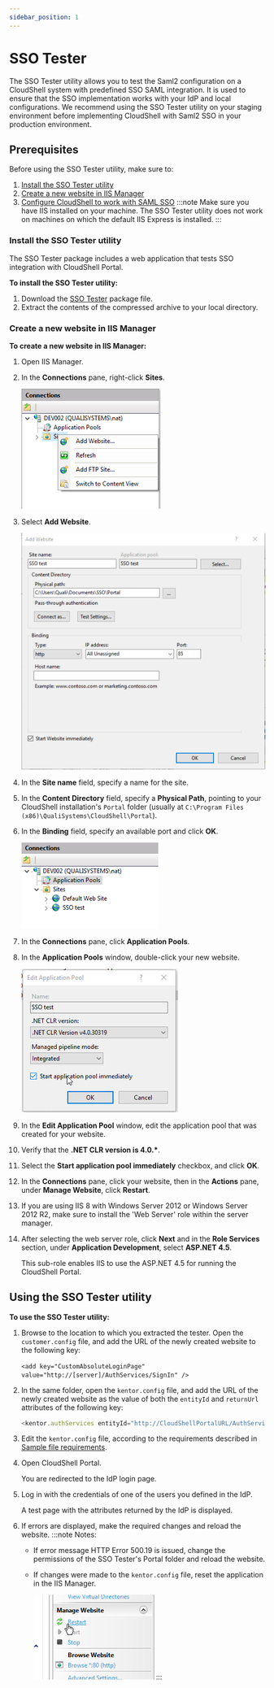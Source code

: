 ```yaml
---
sidebar_position: 1
---
```


# SSO Tester

The SSO Tester utility allows you to test the Saml2 configuration on a CloudShell system with predefined SSO SAML integration. It is used to ensure that the SSO implementation works with your IdP and local configurations. We recommend using the SSO Tester utility on your staging environment before implementing CloudShell with Saml2 SSO in your production environment.

## Prerequisites

Before using the SSO Tester utility, make sure to:

1. [Install the SSO Tester utility](https://help.quali.com/Online%20Help/0.0/Portal/Content/Admn/SSO-Tstr.htm?Highlight=SSO%20Tester#Installi)
2. [Create a new website in IIS Manager](https://help.quali.com/Online%20Help/0.0/Portal/Content/Admn/SSO-Tstr.htm?Highlight=SSO%20Tester#Create)
3. [Configure CloudShell to work with SAML SSO](https://help.quali.com/Online%20Help/0.0/Portal/Content/Admn/Cnfg-SSO.htm#Configur2)
:::note
Make sure you have IIS installed on your machine. The SSO Tester utility does not work on machines on which the default IIS Express is installed.
:::
### Install the SSO Tester utility

The SSO Tester package includes a web application that tests SSO integration with CloudShell Portal.

**To install the SSO Tester utility:**

1. Download the [SSO Tester](https://qualisystems.hosted-by-files.com/Downloadcenter/Platform%20Extensions/SSOTester/SSO%20Tester%207.2.exe) package file.
2. Extract the contents of the compressed archive to your local directory.

### Create a new website in IIS Manager

**To create a new website in IIS Manager:**

1. Open IIS Manager.
    
2. In the **Connections** pane, right-click **Sites**.
    
    ![](/Images/Admin-Guide/User-Management/SSO_Check-for-CloudShell-required_1.png)
    
3. Select **Add Website**.
    
    ![](/Images/Admin-Guide/User-Management/SSO_Check-for-CloudShell-required_2_559x541.png)
    
4. In the **Site name** field, specify a name for the site.
5. In the **Content Directory** field, specify a **Physical Path**, pointing to your CloudShell installation's `Portal` folder (usually at `C:\Program Files (x86)\QualiSystems\CloudShell\Portal`).
6. In the **Binding** field, specify an available port and click **OK**.
    
    ![](/Images/Admin-Guide/User-Management/SSO_Check-for-CloudShell-required_3.png)
    
7. In the **Connections** pane, click **Application Pools**.
    
8. In the **Application Pools** window, double-click your new website.
    
    ![](/Images/Admin-Guide/User-Management/SSO_Check-for-CloudShell-required_4.png)
    
9. In the **Edit Application Pool** window, edit the application pool that was created for your website.
10. Verify that the **.NET CLR version is 4.0.\***.
11. Select the **Start application pool immediately** checkbox, and click **OK**.
12. In the **Connections** pane, click your website, then in the **Actions** pane, under **Manage Website**, click **Restart**.
13. If you are using IIS 8 with Windows Server 2012 or Windows Server 2012 R2, make sure to install the 'Web Server' role within the server manager.
14. After selecting the web server role, click **Next** and in the **Role Services** section, under **Application Development**, select **ASP.NET 4.5**.
    
    This sub-role enables IIS to use the ASP.NET 4.5 for running the CloudShell Portal.
    

## Using the SSO Tester utility

**To use the SSO Tester utility:**

1. Browse to the location to which you extracted the tester. Open the `customer.config` file, and add the URL of the newly created website to the following key:
    
    `<add key="CustomAbsoluteLoginPage" value="http://[server]/AuthServices/SignIn" />`
    
2. In the same folder, open the `kentor.config` file, and add the URL of the newly created website as the value of both the `entityId` and `returnUrl` attributes of the following key:
    
    ```javascript
    <kentor.authServices entityId="http://CloudShellPortalURL/AuthServices" returnUrl="http://CloudShellPortalURL/">
    ```
    
3. Edit the `kentor.config` file, according to the requirements described in [Sample file requirements](https://help.quali.com/Online%20Help/0.0/Portal/Content/Admn/Cnfg-SSO.htm#Sample).
4. Open CloudShell Portal.
    
    You are redirected to the IdP login page.
    
5. Log in with the credentials of one of the users you defined in the IdP.
    
    A test page with the attributes returned by the IdP is displayed.
    
6. If errors are displayed, make the required changes and reload the website.
    :::note Notes:
    - If error message HTTP Error 500.19 is issued, change the permissions of the SSO Tester's Portal folder and reload the website.
    - If changes were made to the `kentor.config` file, reset the application in the IIS Manager.
        
        ![](/Images/Admin-Guide/User-Management/SSO_Restart-IIS.png)
    :::